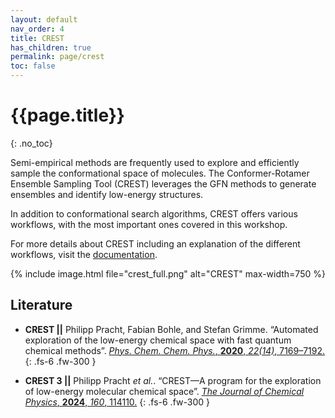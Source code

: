 ```yaml
---
layout: default
nav_order: 4
title: CREST
has_children: true
permalink: page/crest
toc: false
---
```

# {{page.title}}
{: .no_toc}

Semi-empirical methods are frequently used to explore and efficiently sample the conformational space of molecules. The Conformer-Rotamer Ensemble Sampling Tool (CREST) leverages the GFN methods to generate ensembles and identify low-energy structures.

In addition to conformational search algorithms, CREST offers various workflows, with the most important ones covered in this workshop.

For more details about CREST including an explanation of the different workflows, visit the [documentation](https://crest-lab.github.io/crest-docs/).

{% include image.html file="crest_full.png" alt="CREST" max-width=750 %}

## Literature

- **CREST ||** Philipp Pracht, Fabian Bohle, and Stefan Grimme. “Automated exploration of the low-energy chemical space with fast quantum chemical methods”. 
[*Phys. Chem. Chem. Phys.*, **2020**, *22(14)*, 7169–7192.](https://doi.org/10.1039/C9CP06869D)
{: .fs-6 .fw-300 }

- **CREST 3 ||** Philipp Pracht *et al.*. “CREST—A program for the exploration of low-energy molecular chemical space”. 
[*The Journal of Chemical Physics*, **2024**, *160*, 114110.](https://pubs.aip.org/aip/jcp/article/160/11/114110/3278084/CREST-A-program-for-the-exploration-of-low-energy)
{: .fs-6 .fw-300 }
